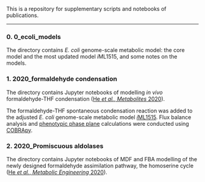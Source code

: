 This is a repository for supplementary scripts and notebooks of publications.

---
### 0. 0_ecoli_models
The directory contains *E. coli* genome-scale metabolic model: the core model and the most updated model *i*ML1515, 
and some notes on the models. 

### 1. 2020_formaldehyde condensation
The directory contains Jupyter notebooks of modelling _in vivo_ formaldehyde-THF
condensation ([He *et al.*, *Metabolites* 2020](https://doi.org/10.3390/metabo10020065)). 

The formaldehyde-THF spontaneous condensation reaction was added to the 
adjusted *E. coli* genome-scale metabolic model [*i*ML1515](https://doi.org/10.1038/nbt.3956). 
Flux balance analysis and [phenotypic phase plane](https://doi.org/10.1002/bit.10047) 
calculations were conducted using [COBRApy](https://doi.org/10.1186/1752-0509-7-74).


### 2. 2020_Promiscuous aldolases
The directory contains Jupyter notebooks of MDF and FBA modelling of the newly designed formaldehyde assimilation pathway, the homoserine cycle ([He *et al.*, *Metabolic Engineering* 2020](https://doi.org/10.1016/j.ymben.2020.03.002)).